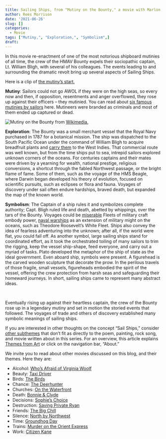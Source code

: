```yaml
---
title: Sailing Ships, from "Mutiny on the Bounty," a movie with Marlon Brando
author: Rees Morrison
date: '2021-06-26'
slug: []
categories:
  - Movie
tags: ["Mutiny,", "Exploration,", "Symbolism",]
draft:
---
```


In this movie re-enactment of one of the most notorious shipboard mutinies of all time, the crew of the HMAV Bounty expels their sociopathic captain, Lt. William Bligh, with several of his colleagues.  The events leading to and surrounding the dramatic revolt bring up several aspects of Sailing Ships.

<!--more-->

Here is a clip of [the mutiny’s start.]( https://www.youtube.com/watch?v=t0oqEjxOUww)

**Mutiny**:  Sailors could not go AWOL if they were on the high seas, so every now and then, if  opposition, resentments and anger overflowed, they rose up against their officers – they mutinied.  You can read about [six famous mutinies by sailors](https://www.history.com/news/6-famous-naval-mutinies) here.  Mutineers were branded as criminals and most of them ended up captured or dead.

![Mutiny on the Bounty](/media/SailsMutiny.jpg) from [Wikimedia.]( https://commons.wikimedia.org/wiki/File:The_Mutineers_turning_Lieut_Bligh_and_part_of_the_Officers_and_Crew_adrift_from_His_Majesty%27s_Ship_the_Bounty_(_29_April_1789)_RMG_S0713_(cropped).jpg)

**Exploration**:  The Bounty was a small merchant vessel that the Royal Navy purchased in 1787 for a botanical mission.  The ship was dispatched to the South Pacific Ocean under the command of William Bligh to acquire breadfruit plants and [carry them](https://themesfromart.com/post/2021-06-26-sailing-ships-harbour-at-honfleur-a-painting-by-georges-seurat/sailinghonfleur/) to the West Indies.   That commercial route was well known, but from the time ships put to sea, intrepid sailors explored unknown corners of the oceans.  For centuries captains and their mates were driven by a yearning for wealth, national prestige, religious conversions, a shortcut through the fabled Northwest passage, or the bright flame of fame.  Some of them, such as the voyage of the HMS Beagle, where Darwin began developed his theory of evolution, focused on scientific pursuits, such as eclipses or flora and fauna.  Voyages of discovery under sail often endure hardships, braved death, but expanded the map of the known world.   

**Symbolism**:  The Captain of a ship rules it and symbolizes complete authority; Capt. Bligh ruled life and death, abetted by whippings, over the tars of the Bounty. Voyages could be [miserable](https://themesfromart.com/post/2021-06-27-sailingships-from-sloop-john-b-a-rock-song-by-the-beach-boys/sailingshipsjohnb/) Fleets of military craft embody power, [naval warships](https://themesfromart.com/post/2021-06-26-sailing-ships-from-old-ironsides-a-poem-by-oliver-wendell-holmes/sailingshipsironsides/) as an extension of military might on the oceans, such as Theodore Roosevelt’s White Fleet.  Ships also convey the idea of fearless adventuring into the unknown; after all, if the world were flat, you could fall off. As another symbol, large sailing ships stand for coordinated effort, as it took the orchestrated toiling of many sailors to trim the rigging, keep the vessel ship-shape, feed everyone, and carry out a myriad of tasks.  Plato developed the metaphor of the ship of state as the ideal government.  Even aboard ship, symbols were present.  A figurehead is the carved wooden sculpture that decorate the prow.  In the perilous travels of those fragile, small vessels, figureheads embodied the spirit of the vessel, offering the crew protection from harsh seas and safeguarding their homeward journeys.   In short, sailing ships came to represent many abstract ideas.

&nbsp;

Eventually rising up against their heartless captain, the crew of the Bounty rose up in a legendary mutiny and set in motion the storied events that followed.  The voyages of trade and others of discovery established many symbolic meanings of sailing ships.

If you are interested in other thoughts on the concept “Sail Ships,” consider [other subthemes](Add) that don’t fit as directly to the poem, painting, rock song, and movie written about in this series.  For an overview, this article explains [Themes from Art](http://bit.ly/3sRXopI) or click on the navigation bar, “About.”

We invite you to read about other movies discussed on this blog, and their themes.  Here they are: 

* Alcohol: [Who’s Afraid of Virginia Woolf](https://themesfromart.com/post/2021-02-03-alcohol-woolf-nichols/alcoholwoolfnichols/)
* Beauty: [Taxi Driver](https://themesfromart.com/post/2021-04-21-beauty-taxi-driver-a-movie-with-robert-de-niro-and-cybill-shepherd/beautytaxi/)
* Birds: [The Birds](https://themesfromart.com/post/2021-06-07-birds-the-birds-a-movie-directed-by-alfred-hitchcock/birdsthebirds/)
* Chance: [The Deerhunter](https://themesfromart.com/post/2021-03-14-chancewinner/chancewinner/)
* Churches: [On the Waterfront](https://themesfromart.com/post/2021-05-21-churches-from-on-the-waterfront-a-movie-with-marlon-brando/churcheswaterfront/)
* Death: [Bonnie & Clyde](https://themesfromart.com/post/2021-05-03-death-from-bonnie-clyde-a-movie-starring-warren-beatty-and-faye-dunaway/deathbonnie/)
* Decisions: [Sophie’s Choice](https://themesfromart.com/post/2021-02-08-decisions-sophie-s-choice-with-meryl-streep/decisionssophies/)
* Destruction: [Saving Private Ryan](https://themesfromart.com/post/2021-02-18-destruction-saving-private-ryan-a-movie-by-steven-spielberg/destructionsaving/)
* Friends: [The Big Chill](https://themesfromart.com/post/2021-06-20-friends-the-big-chill-a-movied-directed-by-lawrence-kasdan/friendschill/)
* Silence: [North by Northwest](https://themesfromart.com/post/silencenorthwest/)
* Time: [Groundhog Day](https://themesfromart.com/post/2021-03-08-time-from-groundhog-day-starring-bill-murray/timegroundhog/)
* Trains: [Murder on the Orient Express](https://themesfromart.com/post/2021-05-10-trains-from-murder-on-the-orient-express-a-movie-directed-by-sidney-lumet/trainsorient/)   
* Work: [Citizen Kane](https://themesfromart.com/post/2021-02-26-workkane/workkane/)
